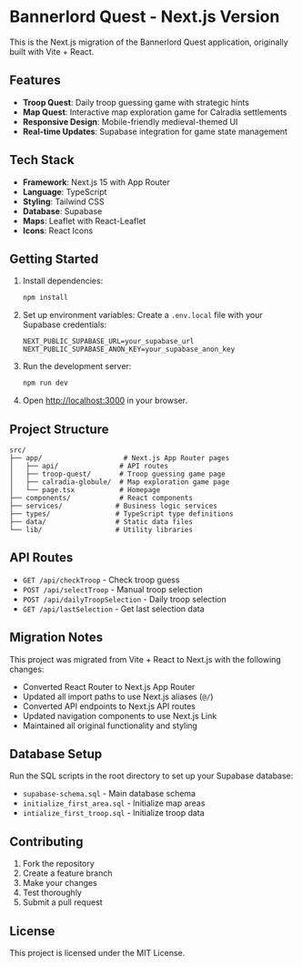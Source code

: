 # Bannerlord Quest - Next.js Version

This is the Next.js migration of the Bannerlord Quest application, originally built with Vite + React.

## Features

- **Troop Quest**: Daily troop guessing game with strategic hints
- **Map Quest**: Interactive map exploration game for Calradia settlements
- **Responsive Design**: Mobile-friendly medieval-themed UI
- **Real-time Updates**: Supabase integration for game state management

## Tech Stack

- **Framework**: Next.js 15 with App Router
- **Language**: TypeScript
- **Styling**: Tailwind CSS
- **Database**: Supabase
- **Maps**: Leaflet with React-Leaflet
- **Icons**: React Icons

## Getting Started

1. Install dependencies:
   ```bash
   npm install
   ```

2. Set up environment variables:
   Create a `.env.local` file with your Supabase credentials:
   ```
   NEXT_PUBLIC_SUPABASE_URL=your_supabase_url
   NEXT_PUBLIC_SUPABASE_ANON_KEY=your_supabase_anon_key
   ```

3. Run the development server:
   ```bash
   npm run dev
   ```

4. Open [http://localhost:3000](http://localhost:3000) in your browser.

## Project Structure

```
src/
├── app/                    # Next.js App Router pages
│   ├── api/               # API routes
│   ├── troop-quest/       # Troop guessing game page
│   ├── calradia-globule/  # Map exploration game page
│   └── page.tsx           # Homepage
├── components/            # React components
├── services/             # Business logic services
├── types/                # TypeScript type definitions
├── data/                 # Static data files
└── lib/                  # Utility libraries
```

## API Routes

- `GET /api/checkTroop` - Check troop guess
- `POST /api/selectTroop` - Manual troop selection
- `POST /api/dailyTroopSelection` - Daily troop selection
- `GET /api/lastSelection` - Get last selection data

## Migration Notes

This project was migrated from Vite + React to Next.js with the following changes:

- Converted React Router to Next.js App Router
- Updated all import paths to use Next.js aliases (`@/`)
- Converted API endpoints to Next.js API routes
- Updated navigation components to use Next.js Link
- Maintained all original functionality and styling

## Database Setup

Run the SQL scripts in the root directory to set up your Supabase database:

- `supabase-schema.sql` - Main database schema
- `initialize_first_area.sql` - Initialize map areas
- `intialize_first_troop.sql` - Initialize troop data

## Contributing

1. Fork the repository
2. Create a feature branch
3. Make your changes
4. Test thoroughly
5. Submit a pull request

## License

This project is licensed under the MIT License.